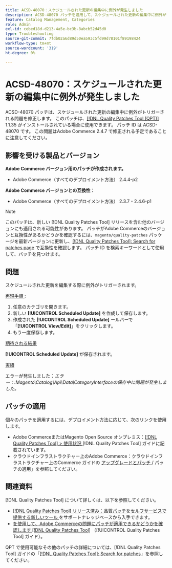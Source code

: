 ```yaml
---
title: ACSD-48070：スケジュールされた更新の編集中に例外が発生しました
description: ACSD-48070 パッチを適用して、スケジュールされた更新の編集中に例外がトリガーされるAdobe Commerceの問題を修正してください。
feature: Catalog Management, Categories
role: Admin
exl-id: cebed18d-d213-4a5e-bc3b-8abcb52d45d0
type: Troubleshooting
source-git-commit: 7fdb02a6d89d50ea593c5fd99d78101f89198424
workflow-type: tm+mt
source-wordcount: '319'
ht-degree: 0%

---
```


# ACSD-48070：スケジュールされた更新の編集中に例外が発生しました

ACSD-48070 パッチは、スケジュールされた更新の編集中に例外がトリガーされる問題を修正します。 このパッチは、[[!DNL Quality Patches Tool (QPT)]](https://experienceleague.adobe.com/en/docs/commerce-operations/tools/quality-patches-tool/quality-patches-tool-to-self-serve-quality-patches) 1.1.35 がインストールされている場合に使用できます。 パッチ ID は ACSD-48070 です。 この問題はAdobe Commerce 2.4.7 で修正される予定であることに注意してください。

## 影響を受ける製品とバージョン

**Adobe Commerce バージョン用のパッチが作成されます。**

* Adobe Commerce（すべてのデプロイメント方法） 2.4.4-p2

**Adobe Commerce バージョンとの互換性：**

* Adobe Commerce（すべてのデプロイメント方法） 2.3.7 - 2.4.6-p1

>[!NOTE]
>
>このパッチは、新しい [!DNL Quality Patches Tool] リリースを含む他のバージョンにも適用される可能性があります。 パッチがAdobe Commerceのバージョンと互換性があるかどうかを確認するには、`magento/quality-patches` パッケージを最新バージョンに更新し、[[!DNL Quality Patches Tool]: Search for patches page](https://experienceleague.adobe.com/tools/commerce-quality-patches/index.html) で互換性を確認します。 パッチ ID を検索キーワードとして使用して、パッチを見つけます。

## 問題

スケジュールされた更新を編集する際に例外がトリガーされます。

<u> 再現手順 </u>:

1. 任意のカテゴリを開きます。
2. 新しい **[!UICONTROL Scheduled Update]** を作成して保存します。
3. 作成された **[!UICONTROL Scheduled Update]** ールバーで「**[!UICONTROL View/Edit]**」をクリックします。
4. もう一度保存します。

<u> 期待される結果 </u>

**[!UICONTROL Scheduled Update]** が保存されます。

<u> 実績 </u>

エラーが発生しました：*エラー：:Magento\Catalog\Api\Data\CategoryInterfaceの保存中に問題が発生しました。*

## パッチの適用

個々のパッチを適用するには、デプロイメント方法に応じて、次のリンクを使用します。

* Adobe CommerceまたはMagento Open Source オンプレミス：[[!DNL Quality Patches Tool] > 使用状況 ](/help/tools/quality-patches-tool/usage.md)[!DNL Quality Patches Tool] ガイドに記載されています。
* クラウドインフラストラクチャー上のAdobe Commerce：クラウドインフラストラクチャー上のCommerce ガイドの [ アップグレードとパッチ ](https://experienceleague.adobe.com/docs/commerce-cloud-service/user-guide/develop/upgrade/apply-patches.html)/ パッチの適用」を参照してください。

## 関連資料

[!DNL Quality Patches Tool] について詳しくは、以下を参照してください。

* [[!DNL Quality Patches Tool]  リリース済み：品質パッチをセルフサービスで提供する新しいツール ](https://experienceleague.adobe.com/en/docs/commerce-operations/tools/quality-patches-tool/quality-patches-tool-to-self-serve-quality-patches) をサポートナレッジベースから入手できます。
* [ を使用して、Adobe Commerceの問題にパッチが適用できるかどうかを確認します  [!DNL Quality Patches Tool]](/help/tools/quality-patches-tool/patches-available-in-qpt/check-patch-for-magento-issue-with-magento-quality-patches.md) （[!UICONTROL Quality Patches Tool] ガイド）。


QPT で使用可能なその他のパッチの詳細については、[!DNL Quality Patches Tool] ガイドの「[[!DNL Quality Patches Tool]: Search for patches](https://experienceleague.adobe.com/tools/commerce-quality-patches/index.html)」を参照してください。
